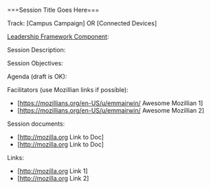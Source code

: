 ===Session Title Goes Here===

Track: [Campus Campaign] OR [Connected Devices]

[Leadership Framework Component](http://tiptoes.ca/wp-content/uploads/2015/08/2015-08-28_1244.png): 

Session Description:

Session Objectives:

Agenda (draft is OK):

Facilitators (use Mozillian links if possible):

* [https://mozillians.org/en-US/u/emmairwin/ Awesome Mozillian 1]
* [https://mozillians.org/en-US/u/emmairwin/ Awesome Mozillian 2] 

Session documents:

* [http://mozilla.org Link to Doc]
* [http://mozilla.org Link to Doc]

Links:

* [http://mozilla.org Link 1]
* [http://mozilla.org Link 2]
